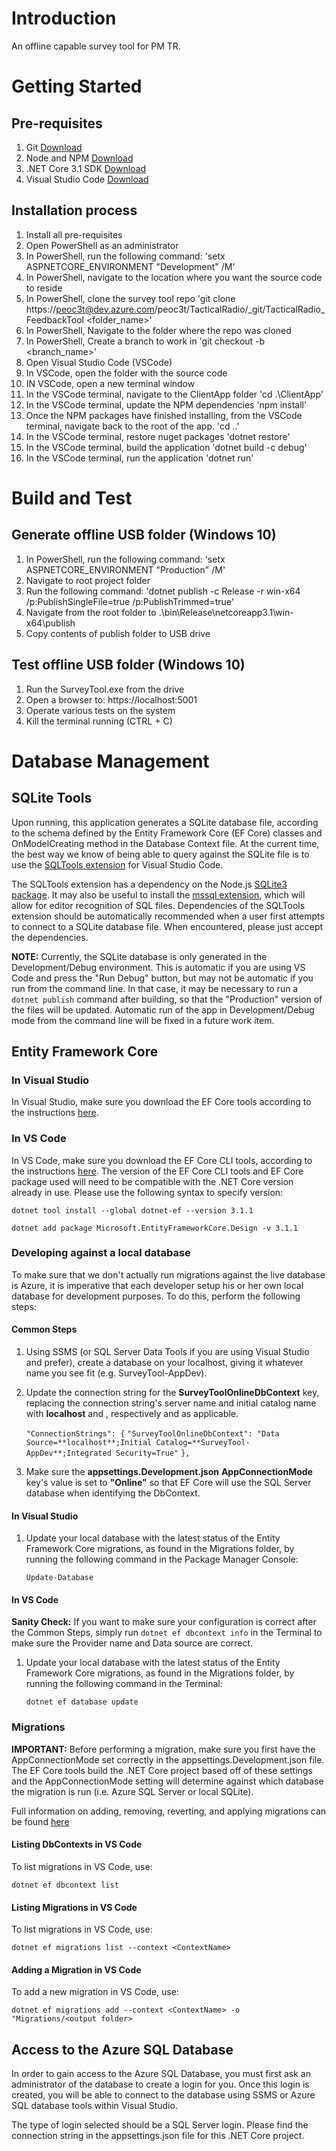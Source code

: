 # Introduction 
An offline capable survey tool for PM TR.   

# Getting Started
## Pre-requisites
1. Git [Download](https://git-scm.com/downloads)
2. Node and NPM [Download](https://nodejs.org/en/download/)
3. .NET Core 3.1 SDK [Download](https://dotnet.microsoft.com/download/dotnet-core/3.1)
4. Visual Studio Code [Download](https://code.visualstudio.com/Download)

## Installation process
1. Install all pre-requisites
2. Open PowerShell as an administrator
3. In PowerShell, run the following command: 'setx ASPNETCORE_ENVIRONMENT "Development" /M'
4. In PowerShell, navigate to the location where you want the source code to reside
5. In PowerShell, clone the survey tool repo  'git clone https://peoc3t@dev.azure.com/peoc3t/TacticalRadio/_git/TacticalRadio_FeedbackTool <folder_name>'
6. In PowerShell, Navigate to the folder where the repo was cloned
7. In PowerShell, Create a branch to work in  'git checkout -b <branch_name>'
8. Open Visual Studio Code (VSCode)
9. In VSCode, open the folder with the source code
10. IN VSCode, open a new terminal window
11.	In the VSCode terminal, navigate to the ClientApp folder 'cd .\ClientApp'
12. In the VSCode terminal, update the NPM dependencies 'npm install'
13. Once the NPM packages have finished installing, from the VSCode terminal, navigate back to the root of the app. 'cd ..'
14. In the VSCode terminal, restore nuget packages 'dotnet restore'
15. In the VSCode terminal, build the application 'dotnet build -c debug'
16. In the VSCode terminal, run the application 'dotnet run'

# Build and Test
## Generate offline USB folder (Windows 10)
1. In PowerShell, run the following command: 'setx ASPNETCORE_ENVIRONMENT "Production" /M'
2. Navigate to root project folder
3. Run the following command: 'dotnet publish -c Release -r win-x64 /p:PublishSingleFile=true /p:PublishTrimmed=true'
4. Navigate from the root folder to .\bin\Release\netcoreapp3.1\win-x64\publish
5. Copy contents of publish folder to USB drive
## Test offline USB folder (Windows 10)
1. Run the SurveyTool.exe from the drive
2. Open a browser to: https://localhost:5001
3. Operate various tests on the system
4. Kill the terminal running (CTRL + C)

# Database Management
## SQLite Tools
Upon running, this application generates a SQLite database file, according to the schema defined by the Entity Framework Core (EF Core) classes and OnModelCreating method in the Database Context file. At the current time, the best way we know of being able to query against the SQLite file is to use the [SQLTools extension](https://marketplace.visualstudio.com/items?itemName=mtxr.sqltools) for Visual Studio Code. 

The SQLTools extension has a dependency on the Node.js [SQLite3 package](https://github.com/mapbox/node-sqlite3). It may also be useful to install the [mssql extension](https://marketplace.visualstudio.com/items?itemName=ms-mssql.mssql), which will allow for editor recognition of SQL files. Dependencies of the SQLTools extension should be automatically recommended when a user first attempts to connect to a SQLite database file. When encountered, please just accept the dependencies.

**NOTE:** Currently, the SQLite database is only generated in the Development/Debug environment. This is automatic if you are using VS Code and press the "Run Debug" button, but may not be automatic if you run from the command line. In that case, it may be necessary to run a `dotnet publish` command after building, so that the "Production" version of the files will be updated. Automatic run of the app in Development/Debug mode from the command line will be fixed in a future work item.

## Entity Framework Core
### In Visual Studio
In Visual Studio, make sure you download the EF Core tools according to the instructions [here](https://docs.microsoft.com/en-us/ef/core/miscellaneous/cli/powershell).

### In VS Code
In VS Code, make sure you download the EF Core CLI tools, according to the instructions [here](https://docs.microsoft.com/en-us/ef/core/miscellaneous/cli/dotnet). The version of the EF Core CLI tools and EF Core package used will need to be compatible with the .NET Core version already in use. Please use the following syntax to specify version:

`dotnet tool install --global dotnet-ef --version 3.1.1`

`dotnet add package Microsoft.EntityFrameworkCore.Design -v 3.1.1`

### Developing against a local database
To make sure that we don't actually run migrations against the live database is Azure, it is imperative that each developer setup his or her own local database for development purposes. To do this, perform the following steps:

#### Common Steps
1. Using SSMS (or SQL Server Data Tools if you are using Visual Studio and prefer), create a database on your localhost, giving it whatever name you see fit (e.g. SurveyTool-AppDev).

2. Update the connection string for the **SurveyToolOnlineDbContext** key, replacing the connection string's server name and initial catalog name with **localhost** and **<your database name>**, respectively and as applicable.

    `"ConnectionStrings": {`
    `"SurveyToolOnlineDbContext": "Data Source=**localhost**;Initial Catalog=**SurveyTool-AppDev**;Integrated Security=True"`
    `},`

3. Make sure the **appsettings.Development.json** **AppConnectionMode** key's value is set to **"Online"** so that EF Core will use the SQL Server database when identifying the DbContext.

#### In Visual Studio

1. Update your local database with the latest status of the Entity Framework Core migrations, as found in the Migrations folder, by running the following command in the Package Manager Console:

    `Update-Database`

#### In VS Code

**Sanity Check:** If you want to make sure your configuration is correct after the Common Steps, simply run `dotnet ef dbcontext info` in the Terminal to make sure the Provider name and Data source are correct.

1. Update your local database with the latest status of the Entity Framework Core migrations, as found in the Migrations folder, by running the following command in the Terminal:

    `dotnet ef database update`

### Migrations
**IMPORTANT:** Before performing a migration, make sure you first have the AppConnectionMode set correctly in the appsettings.Development.json file. The EF Core tools build the .NET Core project based off of these settings and the AppConnectionMode setting will determine against which database the migration is run (i.e. Azure SQL Server or local SQLite).

Full information on adding, removing, reverting, and applying migrations can be found [here](https://docs.microsoft.com/en-us/ef/core/managing-schemas/migrations/?tabs=dotnet-core-cli)

#### Listing DbContexts in VS Code
To list migrations in VS Code, use:

`dotnet ef dbcontext list`

#### Listing Migrations in VS Code
To list migrations in VS Code, use:

`dotnet ef migrations list --context <ContextName>`

#### Adding a Migration in VS Code
To add a new migration in VS Code, use:

`dotnet ef migrations add --context <ContextName> -o "Migrations/<output folder>`

## Access to the Azure SQL Database
In order to gain access to the Azure SQL Database, you must first ask an administrator of the database to create a login for you. Once this login is created, you will be able to connect to the database using SSMS or Azure SQL database tools within Visual Studio.

The type of login selected should be a SQL Server login. Please find the connection string in the appsettings.json file for this .NET Core project.